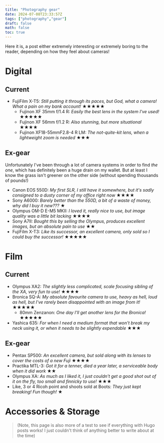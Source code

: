 ```yaml
---
title: "Photography gear"
date: 2024-07-08T23:33:57Z
tags: ["photography","gear"]
draft: false
math: false
toc: true
---
```


Here it is, a post either extremely interesting or extremely boring to the reader, depending on how they feel about cameras!

# Digital

## Current

- FujiFilm X-T5: *Still putting it through its paces, but God, what a camera! What a pain on my bank account!* ★★★★★
  - Fujinon XF 35mm f/1.4 R: _Easily the best lens in the system I've used!_ ★★★★★
  - Fujinon XF 56mm f/1.2 R: _Also stunning, but more situational_ ★★★★
  - Fujinon XF18-55mmF2.8-4 R LM: _The not-quite-kit lens, when a lightweight zoom is needed_ ★★★

## Ex-gear

Unfortunately I've been through a lot of camera systems in order to find _the one_, which has definitely been a huge drain on my wallet. But at least I know the grass isn't greener on the other side (without spending thousands of pounds!)

- Canon EOS 550D: _My first SLR, I still have it somewhere, but it's sadly consigned to a dusty corner of my office right now_ ★★★★
- Sony A6000: _Barely better than the 550D, a bit of a waste of money, why did I buy it new???_ ★
- Olympus OM-D E-M5 MKII: _I loved it, really nice to use, but image quality was a little bit lacking_ ★★★★
- Sony A7II: _Bought this by selling the Olympus, produces excellent images, but an absolute pain to use_ ★★
- FujiFilm X-T3: _Like its successor, an excellent camera, only sold so I could buy the successor!_ ★★★★★

# Film 

## Current

- Olympus XA2: _The slightly less complicated, scale focusing sibling of the XA, very fun to use!_ ★★★★
- Bronica SQ-A: _My absolute favourite camera to use, heavy as hell, loud as hell, but I've rarely been disappointed with an image from it!_ ★★★★★
  - 80mm Zenzanon: _One day I'll get another lens for the Bronica!_ ★★★★★
- Yashica 635: _For when I need a medium format that won't break my neck using it, or when it needs to be slightly expendable_ ★★★

## Ex-gear

- Pentax SP500: _An excellent camera, but sold along with its lenses to cover the costs of a new Fuji_ ★★★★
- Practika MTL-3: _Got it for a tenner, died a year later, a serviceable body when it did work_ ★★
- Olympus XA: _As much as I liked it, I just couldn't get a good shot out of it on the fly, too small and finnicky to use!_ ★★★
- Like, 3 or 4 Ricoh point and shoots sold at Boots: _They just kept breaking! Fun though!_ ★

# Accessories & Storage

> (Note, this page is also more of a test to see if everything with Hugo posts works! I just couldn't think of anything better to write about at the time)
